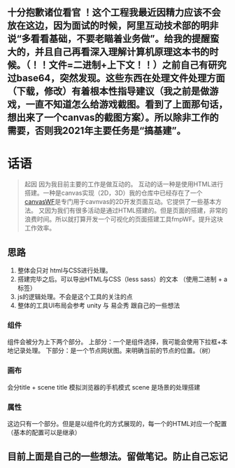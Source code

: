 ## 十分抱歉诸位看官 ！这个工程我最近因精力应该不会放在这边，因为面试的时候，阿里互动技术部的明非说“多看看基础，不要老瞄着业务做”。给我的提醒蛮大的，并且自己再看深入理解计算机原理这本书的时候。（！！文件=二进制+上下文！！）之前自己有研究过base64，突然发现。这些东西在处理文件处理方面（下载，修改）有着根本性指导建议（我之前是做游戏，一直不知道怎么给游戏截图。看到了上面那句话，想出来了一个canvas的截图方案）。所以除非工作的需要，否则我2021年主要任务是“搞基建”。
# 话语
>起因
>因为我目前主要的工作是做互动的。
>互动的话一种是使用HTML进行搭建。一种是canvas实现（2D，3D）我的仓库中已经存在了一个[canvasWF](https://github.com/soGooday/canvasWF "canvasWF")是专门用于cavnvas的2D开发页面互动。它提供了一些基本方法。
>又因为我们有很多活动是通过HTML搭建的。但是页面的搭建，非常的浪费时间。所以就打算开发一个可视化的页面搭建工具fmpWF。提升这块工作效率。
## 思路
1. 整体会只对 html与CSS进行处理。
2. 搭建完毕之后。可以导出HTML与CSS（less sass）的文本 （使用二进制 + a标签）
3. js的逻辑处理。不会是这个工具的关注的点
4. 整体的工具UI布局会参考 unity 与 易企秀 跟自己的一些想法

### 组件
组件会被分为上下两个部分。
上部分：一个是组件选择，我可能会使用下拉框+本地记录处理。
下部分：是一个节点网状图。来明确当前的节点的位置。（树）

### 画布
会分title + scene 
title  模拟浏览器的手机模式
scene  是场景的处理搭建

### 属性
这边只有一个部分。但是是以组件化的方式展现的，每一个的HTML对应一个配置（基本的配置可以是继承）

## 目前上面是自己的一些想法。留做笔记。防止自己忘记
